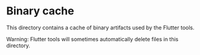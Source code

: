 # Binary cache

This directory contains a cache of binary artifacts used by the Flutter tools.

Warning: Flutter tools will sometimes automatically delete files in this directory.
